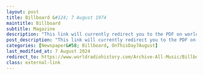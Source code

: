 ```yaml
---
layout: post
title: Billboard &#124; 7 August 1974
maintitle: Billboard
subtitle: Magazine
description: "This link will currently redirect you to the PDF on worldradiohistory.com page 8 of the PDF look for the section entitled &quot;No Recession At Pickwick U.K. - Pickwick double albums scheduled for release at the end of this month will include titles by Harry Secombe, Val Doonican, Syd Lawrence, Paper Lace, Lena Zavaroni, and the Spinners.&quot;"
post_description: "This link will currently redirect you to the PDF on worldradiohistory.com page 8 of the PDF look for the section entitled &quot;No Recession At Pickwick U.K. - Pickwick double albums scheduled for release at the end of this month will include titles by Harry Secombe, Val Doonican, Syd Lawrence, Paper Lace, Lena Zavaroni, and the Spinners.&quot;"
categories: [Newspaper&#58; Billboard, OnThisDay7August]
last_modified_at: 7 August 2024
redirect_to: https://www.worldradiohistory.com/Archive-All-Music/Billboard/70s/1976/Billboard%201976-08-07.pdf#page=8
class: external-link
---
```


